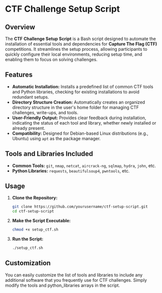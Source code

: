 # CTF Challenge Setup Script

## Overview

The **CTF Challenge Setup Script** is a Bash script designed to automate the installation of essential tools and dependencies for **Capture The Flag (CTF)** competitions. It streamlines the setup process, allowing participants to quickly configure their local environments, reducing setup time, and enabling them to focus on solving challenges.

## Features

- **Automatic Installation:** Installs a predefined list of common CTF tools and Python libraries, checking for existing installations to avoid redundant setups.
- **Directory Structure Creation:** Automatically creates an organized directory structure in the user's home folder for managing CTF challenges, write-ups, and tools.
- **User-Friendly Output:** Provides clear feedback during installation, indicating the status of each tool and library, whether newly installed or already present.
- **Compatibility:** Designed for Debian-based Linux distributions (e.g., Ubuntu) using `apt` as the package manager.

## Tools and Libraries Included

- **Common Tools:** `git`, `nmap`, `netcat`, `aircrack-ng`, `sqlmap`, `hydra`, `john`, etc.
- **Python Libraries:** `requests`, `beautifulsoup4`, `pwntools`, etc.

## Usage

1. **Clone the Repository:**
   ```bash
   git clone https://github.com/yourusername/ctf-setup-script.git
   cd ctf-setup-script
   ```
2. **Make the Script Executable:**
   ```bash
   chmod +x setup_ctf.sh
   ```
3. **Run the Script:**
   ```bash
   ./setup_ctf.sh
   ```
## Customization

You can easily customize the list of tools and libraries to include any additional software that you frequently use for CTF challenges. Simply modify the tools and python_libraries arrays in the script.
